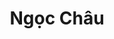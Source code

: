 ---
layout: album_gallery
resource: instagram
title: "Ngọc Châu"
description: "Instagram albums of Ngọc Châu</br>. Username: chaucoor"
active: gallery
images:
- image_path: /chaucoor/1/20230928_070047_384548683_18009155476939252_4716663190012842815_n.jpg
  gallery-folder: /gallery/chaucoor/1/
  gallery-name: 1
  gallery-date: March 2025
- image_path: /chaucoor/2/20240101_195045_415958504_18020621059939252_50195986299575693_n.jpg
  gallery-folder: /gallery/chaucoor/2/
  gallery-name: 2
  gallery-date: March 2025
- image_path: /chaucoor/3/20240902_210747_458072512_826356692942858_4957140392698062021_n.jpg
  gallery-folder: /gallery/chaucoor/3/
  gallery-name: 3
  gallery-date: March 2025
---